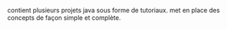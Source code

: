 contient plusieurs projets java sous forme de tutoriaux. met en place des concepts de façon simple et complète.